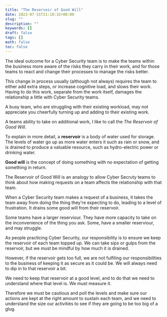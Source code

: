 ```yaml
---
title: "The Reservoir of Good Will"
date: 2023-07-31T21:10:32+00:00
slug: ""
description: ""
keywords: []
draft: false
tags: []
math: false
toc: false
---
```


The ideal outcome for a Cyber Security team is to make the teams within the business more aware of the risks they carry in their work, and for those teams to react and change their processes to manage the risks better.

This change in process usually (although not always) requires the team to either add extra steps, or increase cognitive load, and slows their work. Having to do this work, separate from the work itself, damages the relationship a little with Cyber Security teams.

A busy team, who are struggling with their existing workload, may not appreciate you cheerfully turning up and adding to their existing work.

A teams ability to take on additional work, I like to call the _The Reservoir of Good Will_.

To explain in more detail, a **reservoir** is a body of water used for storage. The levels of water go up as more water enters it such as rain or snow, and is drained to produce a valuable resource, such as hydro-electric power or drinking water.

**Good will** is the concept of doing something with no expectation of getting something in return.

The Reservoir of Good Will is an analogy to allow Cyber Secruty teams to think about how making requests on a team affects the relationship with that team.

When a Cyber Security team makes a request of a business, it takes the team away from doing the thing they're expecting to do, leading to a level of frustration. It drains some good will from their reservoir.

Some teams have a larger reserviour. They have more capacity to take on the inconvenience of the thing you ask. Some, have a smaller reserviour, and may struggle.

As people practicing Cyber Security, our responsibility is to ensure we keep the reservoir of each team topped up. We can take sips or gulps from the reservoir, but we must be mindful by how much it is drained.

However, if the reservoir gets too full, we are not fulfiling our responsibilities to the business of keeping it as secure as it could be. We will always need to dip in to that reservoir a bit.

We need to keep that reservoir at a good level, and to do that we need to understand where that level is. We must measure it.

Therefore we must be cautious and poll the levels and make sure our actions are kept at the right amount to sustain each team, and we need to understand the size our activities to see if they are going to be too big of a glug.
